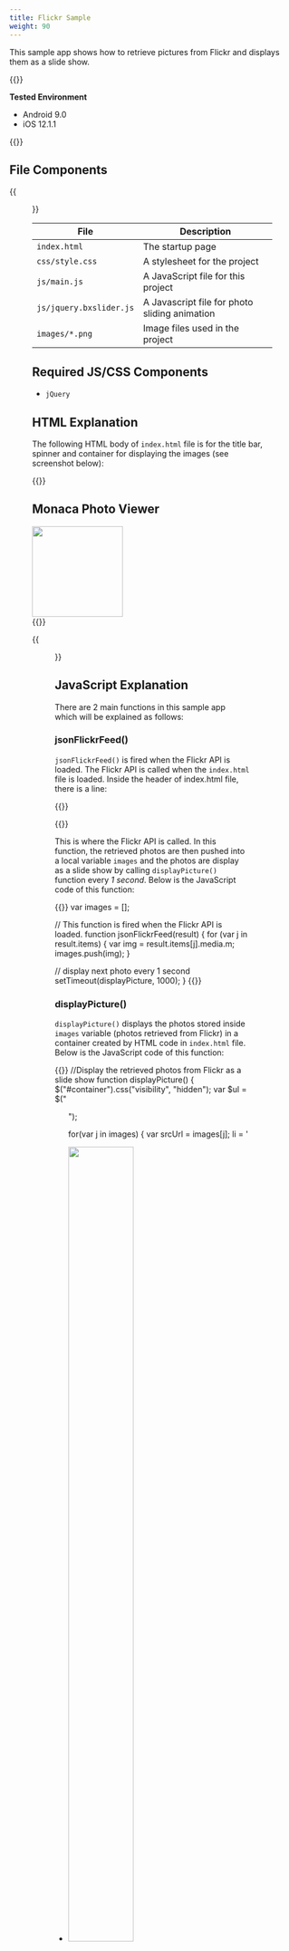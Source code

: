 ```yaml
---
title: Flickr Sample
weight: 90
---
```


This sample app shows how to retrieve pictures from Flickr and displays them as a slide show.

{{<import pid="5c19c2d9e788850c427f60af" title="Flickr Sample">}}

**Tested Environment**

- Android 9.0
- iOS 12.1.1

{{<iframeApp src="https://monaca.github.io/project-templates/18-flickr-sample/www/index.html">}}

## File Components                                           

{{<figure src="/images/sampleapp/flickr/1.png">}}                                
                                                                                            
| File | Description |
|------|-------------|
| `index.html` | The startup page |              
| `css/style.css` | A stylesheet for the project |
| `js/main.js` | A JavaScript file for this project |
| `js/jquery.bxslider.js`| A Javascript file for photo sliding animation |
| `images/*.png` | Image files used in the project |

## Required JS/CSS Components

- `jQuery`

## HTML Explanation                                           

The following HTML body of `index.html` file is for the title bar, spinner and container for displaying the images (see screenshot below):

{{<highlight html>}}
<div id="title-bar">
    <h2>Monaca Photo Viewer</h2>
</div>
<div id="loadSpinner"></div>
<div id="container"></div>
<div id="bottom">
  <img src="images/logo-monaca.png" width="160">
</div>
{{</highlight>}}

{{<figure src="/images/sampleapp/flickr/3.png" width="300">}}   

## JavaScript Explanation                                     

There are 2 main functions in this sample app which will be explained as follows:

### jsonFlickrFeed()                                           

`jsonFlickrFeed()` is fired when the Flickr API is loaded. The Flickr
API is called when the `index.html` file is loaded. Inside the header of
index.html file, there is a line:

{{<highlight html>}}
<script src="http://api.flickr.com/services/feeds/photos_public.gne?format=json" defer></script>
{{</highlight>}}

This is where the Flickr API is called. In this function, the retrieved
photos are then pushed into a local variable `images` and the photos are
display as a slide show by calling `displayPicture()` function every *1
second*. Below is the JavaScript code of this function:

{{<highlight javascript>}}
var images = [];

// This function is fired when the Flickr API is loaded.
function jsonFlickrFeed(result) {
  for (var j in result.items) {
    var img = result.items[j].media.m;
    images.push(img);
  }

  // display next photo every 1 second
  setTimeout(displayPicture, 1000);
}
{{</highlight>}}

### displayPicture()

`displayPicture()` displays the photos stored inside `images` variable
(photos retrieved from Flickr) in a container created by HTML code in
`index.html` file. Below is the JavaScript code of this function:

{{<highlight javascript>}}
//Display the retrieved photos from Flickr as a slide show
function displayPicture() {
  $("#container").css("visibility", "hidden");
  var $ul = $("<ul>");

  for(var j in images) {
    var srcUrl = images[j];
    li = '<li><img src="' + srcUrl + '" id ="list" width="60%"  /></li>';
    $ul.append($(li));
  }

  $("#container").append($ul);
  //Setting for photo sliding animation
  $ul.bxSlider({
    auto: true,
    pager: false,
    speed: 500,
    pause: 1800,
    controls: false,
  });

  $("#loadSpinner").remove();
  $("#container img").addClass("shadow");

  setTimeout(function() {
    $("#container").css("visibility", "visible");
  }, 1000);
}
{{</highlight>}}
